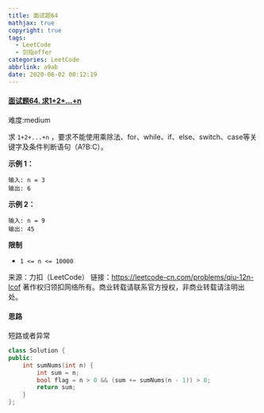 ```yaml
---
title: 面试题64
mathjax: true
copyright: true
tags:
  - LeetCode
  - 剑指offer
categories: LeetCode
abbrlink: a9ab
date: 2020-06-02 00:12:19
---
```


#### [面试题64. 求1+2+…+n](https://leetcode-cn.com/problems/qiu-12n-lcof/)

难度:medium 

求 `1+2+...+n` ，要求不能使用乘除法、for、while、if、else、switch、case等关键字及条件判断语句（A?B:C）。

**示例 1：**

```
输入: n = 3
输出: 6
```

**示例 2：**

```
输入: n = 9
输出: 45
```

**限制**

- `1 <= n <= 10000`

<!--more-->

来源：力扣（LeetCode）
链接：https://leetcode-cn.com/problems/qiu-12n-lcof
著作权归领扣网络所有。商业转载请联系官方授权，非商业转载请注明出处。

#### 思路

短路或者异常

```c++
class Solution {
public:
    int sumNums(int n) {
        int sum = n;
        bool flag = n > 0 && (sum += sumNums(n - 1)) > 0;
        return sum;
    }
};
```

